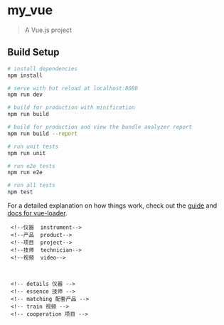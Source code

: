 # my_vue

> A Vue.js project

## Build Setup

``` bash
# install dependencies
npm install

# serve with hot reload at localhost:8080
npm run dev

# build for production with minification
npm run build

# build for production and view the bundle analyzer report
npm run build --report

# run unit tests
npm run unit

# run e2e tests
npm run e2e

# run all tests
npm test
```

For a detailed explanation on how things work, check out the [guide](http://vuejs-templates.github.io/webpack/) and [docs for vue-loader](http://vuejs.github.io/vue-loader).




     <!--仪器  instrument-->
     <!--产品  product-->
     <!--项目  project-->
     <!--技师  technician-->
     <!--视频  video-->



     <!-- details 仪器 -->
     <!-- essence 技师 -->
     <!-- matching 配套产品 -->
     <!-- train 视频 -->
     <!-- cooperation 项目 -->
